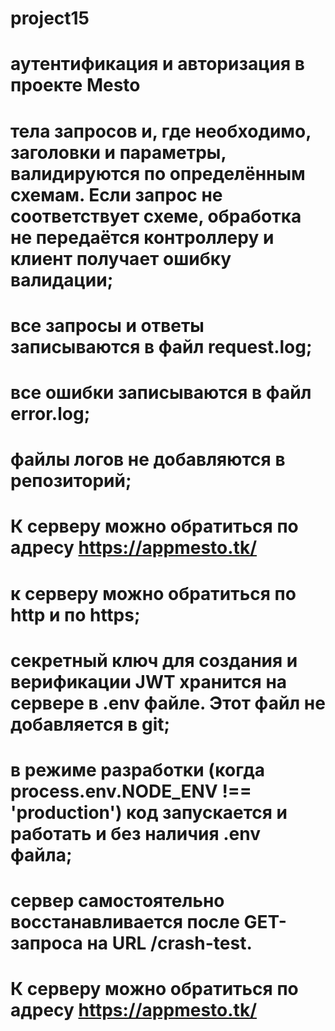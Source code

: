 # project15
# аутентификация и авторизация в проекте Mesto

# тела запросов и, где необходимо, заголовки и параметры, валидируются по определённым схемам. Если запрос не соответствует схеме, обработка не передаётся контроллеру и клиент получает ошибку валидации;
# все запросы и ответы записываются в файл request.log;
# все ошибки записываются в файл error.log;
# файлы логов не добавляются в репозиторий;
# К серверу можно обратиться по адресу https://appmesto.tk/
# к серверу можно обратиться по http и по https;
# секретный ключ для создания и верификации JWT хранится на сервере в .env файле. Этот файл не добавляется в git;
# в режиме разработки (когда process.env.NODE_ENV !== 'production') код запускается и работать и без наличия .env файла;
# сервер самостоятельно восстанавливается после GET-запроса на URL /crash-test.
# К серверу можно обратиться по адресу https://appmesto.tk/
